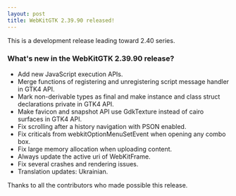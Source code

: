 ```yaml
---
layout: post
title: WebKitGTK 2.39.90 released!
---
```


This is a development release leading toward 2.40 series.

### What's new in the WebKitGTK 2.39.90 release?

 - Add new JavaScript execution APIs.
 - Merge functions of registering and unregistering script message handler in GTK4 API.
 - Mark non-derivable types as final and make instance and class struct declarations private in GTK4 API.
 - Make favicon and snapshot API use GdkTexture instead of cairo surfaces in GTK4 API.
 - Fix scrolling after a history navigation with PSON enabled.
 - Fix criticals from webkitOptionMenuSetEvent when opening any combo box.
 - Fix large memory allocation when uploading content.
 - Always update the active uri of WebKitFrame.
 - Fix several crashes and rendering issues.
 - Translation updates: Ukrainian.

Thanks to all the contributors who made possible this release.

